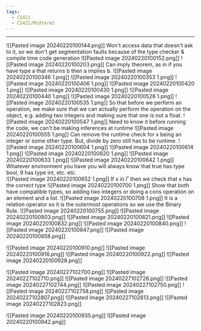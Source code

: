 ```yaml
---
tags:
  - CS421
  - CS421/Midterm2
---
```

---
![[Pasted image 20240220100144.png]]
Won't access data that doesn't ask to it, so we don't get segmentation faults because of the type checker & compile time code generation
![[Pasted image 20240220100152.png]]
![[Pasted image 20240220100203.png]]
Can imply theorem, as in if you have type a that returns b then a implies b.
![[Pasted image 20240220100346 1.png]]
![[Pasted image 20240220100353 1.png]]
![[Pasted image 20240220100406 1.png]]
![[Pasted image 20240220100420 1.png]]
![[Pasted image 20240220100430 1.png]]
![[Pasted image 20240220100440 1.png]]
![[Pasted image 20240220100528 1.png]]
![[Pasted image 20240220100535 1.png]]
So that before we perform an operation, we make sure that we can actually perform the operation on the object, e.g. adding two integers and making sure that one is not a float.
![[Pasted image 20240220100547 1.png]]
Need to know it before running the code, we can't be making inferences at runtime
![[Pasted image 20240220100555 1.png]]
Can remove the runtime check for x being an integer or some other type. But, divide by zero still has to be runtime.
![[Pasted image 20240220100604 1.png]]
![[Pasted image 20240220100614 1.png]]
![[Pasted image 20240220100620 1.png]]
![[Pasted image 20240220100633 1.png]]
![[Pasted image 20240220100642 1.png]]
Whatever environment you have you will always know that true has type bool, 9 has type int, etc. etc.  
![[Pasted image 20240220100652 1.png]]
If x in $\Gamma$ then we check that x has the correct type
![[Pasted image 20240220100700 1.png]]
Show that both have compatible types, so adding two integers or doing a cons operation on an element and a list.
![[Pasted image 20240220100708 1.png]]
It is a relation operator so it is the outermost operations so we use the Binary Rule.
![[Pasted image 20240220100755.png]]
![[Pasted image 20240220100803.png]]
![[Pasted image 20240220100821.png]]
![[Pasted image 20240220100832.png]]
![[Pasted image 20240220100840.png]]
![[Pasted image 20240220100847.png]]
![[Pasted image 20240220100858.png]]

![[Pasted image 20240220100910.png]]
![[Pasted image 20240220100916.png]]
![[Pasted image 20240220100922.png]]
![[Pasted image 20240220100928.png]]


![[Pasted image 20240227102700.png]]
![[Pasted image 20240227102710.png]]
![[Pasted image 20240227102726.png]]
![[Pasted image 20240227102744.png]]
![[Pasted image 20240227102750.png]]
![[Pasted image 20240227102758.png]]
![[Pasted image 20240227102807.png]]
![[Pasted image 20240227102813.png]]
![[Pasted image 20240227102823.png]]

![[Pasted image 20240220100935.png]]
![[Pasted image 20240220100942.png]]
